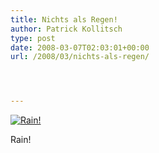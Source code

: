 ```yaml
---
title: Nichts als Regen!
author: Patrick Kollitsch
type: post
date: 2008-03-07T02:03:01+00:00
url: /2008/03/nichts-als-regen/




---
```

<div class="flickr">
  <a href="http://www.flickr.com/photos/schreibblogade/2317009702/" title="Rain!"><img src="//farm3.static.flickr.com/2402/2317009702_c77d4e7cc3.jpg" alt="Rain!" /></a></p> 
  
  <p>
    Rain!
  </p>
</div>